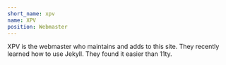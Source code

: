 ```yaml
---
short_name: xpv
name: XPV
position: Webmaster
---
```

XPV is the webmaster who maintains and adds to this site. They recently learned how to use Jekyll. They found it easier than 11ty.